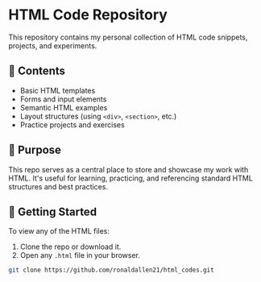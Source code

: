 # HTML Code Repository

This repository contains my personal collection of HTML code snippets, projects, and experiments.

## 📁 Contents

- Basic HTML templates
- Forms and input elements
- Semantic HTML examples
- Layout structures (using `<div>`, `<section>`, etc.)
- Practice projects and exercises

## 📌 Purpose

This repo serves as a central place to store and showcase my work with HTML. It's useful for learning, practicing, and referencing standard HTML structures and best practices.

## 🚀 Getting Started

To view any of the HTML files:
1. Clone the repo or download it.
2. Open any `.html` file in your browser.

```bash
git clone https://github.com/ronaldallen21/html_codes.git
